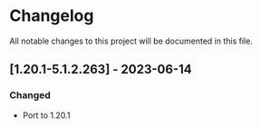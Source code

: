 # Changelog
All notable changes to this project will be documented in this file.

## [1.20.1-5.1.2.263] - 2023-06-14
### Changed
 - Port to 1.20.1
